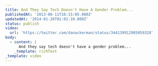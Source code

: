 ```yaml
---
title: And They Say Tech Doesn't Have A Gender Problem...
publishedAt: '2013-06-11T16:15:05.000Z'
updatedAt: '2014-01-26T01:01:10.000Z'
status: publish
video:
  url: 'https://twitter.com/danackerman/status/344139912985059328'
body:
  - content: |
      And they say tech doesn't have a gender problem...
    _template: richText
_template: video
---
```


